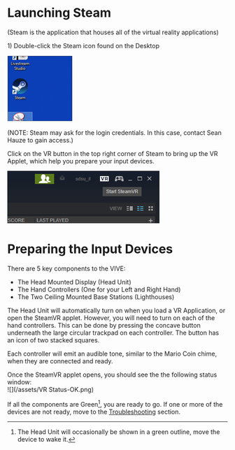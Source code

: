 # Launching Steam

\(Steam is the application that houses all of the virtual reality applications\)

1\) Double-click the Steam icon found on the Desktop

![](/assets/Desktop-Steam.png)

\(NOTE: Steam may ask for the login credentials. In this case, contact Sean Hauze to gain access.\)



Click on the VR button in the top right corner of Steam to bring up the VR Applet, which help you prepare your input devices.

![](/assets/Steam-VR-Button.png)



# Preparing the Input Devices

There are 5 key components to the VIVE:

* The Head Mounted Display \(Head Unit\)
* The Hand Controllers \(One for your Left and Right Hand\)
* The Two Ceiling Mounted Base Stations \(Lighthouses\)

The Head Unit will automatically turn on when you load a VR Application, or open the SteamVR applet. However, you will need to turn on each of the hand controllers. This can be done by pressing the concave button underneath the large circular trackpad on each controller. The button has an icon of two stacked squares.

Each controller will emit an audible tone, similar to the Mario Coin chime, when they are connected and ready.

Once the SteamVR applet opens, you should see the the following status window:  
![](/assets/VR Status-OK.png)

If all the components are Green[^1], you are ready to go. If one or more of the devices are not ready, move to the [Troubleshooting](/troubleshooting.md) section.

[^1]: The Head Unit will occasionally be shown in a green outline, move the device to wake it.

